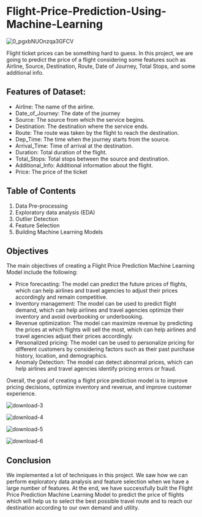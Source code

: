 # Flight-Price-Prediction-Using-Machine-Learning

![0_pgxbNUOnzqa3GFCV](https://user-images.githubusercontent.com/128668596/228081453-7084d6b4-c19f-4ca7-a344-d2d8b3709663.jpg)

Flight ticket prices can be something hard to guess. In this project, we are going to predict the price of a flight considering some features such as Airline, Source, Destination, Route, Date of Journey, Total Stops, and some additional info.

## Features of Dataset: 
* Airline: The name of the airline. 
* Date_of_Journey: The date of the journey 
* Source: The source from which the service begins. 
* Destination: The destination where the service ends. 
* Route: The route was taken by the flight to reach the destination. 
* Dep_Time: The time when the journey starts from the source. 
* Arrival_Time: Time of arrival at the destination. 
* Duration: Total duration of the flight. 
* Total_Stops: Total stops between the source and destination. 
* Additional_Info: Additional information about the flight. 
* Price: The price of the ticket

## Table of Contents
1. Data Pre-processing
2. Exploratory data analysis (EDA)
3. Outlier Detection
4. Feature Selection
5. Building Machine Learning Models

## Objectives
The main objectives of creating a Flight Price Prediction Machine Learning Model include the following:

* Price forecasting: The model can predict the future prices of flights, which can help airlines and travel agencies to adjust their prices accordingly and remain competitive.
* Inventory management: The model can be used to predict flight demand, which can help airlines and travel agencies optimize their inventory and avoid overbooking or underbooking.
* Revenue optimization: The model can maximize revenue by predicting the prices at which flights will sell the most, which can help airlines and travel agencies adjust their prices accordingly.
* Personalized pricing: The model can be used to personalize pricing for different customers by considering factors such as their past purchase history, location, and demographics.
* Anomaly Detection: The model can detect abnormal prices, which can help airlines and travel agencies identify pricing errors or fraud.

Overall, the goal of creating a flight price prediction model is to improve pricing decisions, optimize inventory and revenue, and improve customer experience.

![download-3](https://user-images.githubusercontent.com/128668596/228081753-85cb2afa-85fa-4d24-a8b7-a895a9c336a5.png)


![download-4](https://user-images.githubusercontent.com/128668596/228081764-8e313ae3-b14f-48fd-a072-1e8a32029433.png)

![download-5](https://user-images.githubusercontent.com/128668596/228081769-525989e7-8ef5-44aa-beea-bc20aaf13dd1.png)


![download-6](https://user-images.githubusercontent.com/128668596/228081798-dfbffc83-c97c-4414-8875-62e7fd825478.png)


## Conclusion
We implemented a lot of techniques in this project. We saw how we can perform exploratory data analysis and feature selection when we have a large number of features. At the end, we have successfully built the Flight Price Prediction Machine Learning Model to predict the price of flights which will help us to select the best possible travel route and to reach our destination according to our own demand and utility.
